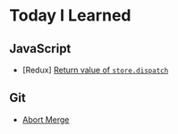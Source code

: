 # Today I Learned

## JavaScript
- [Redux] [Return value of `store.dispatch`](javascript/redux-dispatch-return-value.md)
## Git
- [Abort Merge](git/abort-merge.md)

